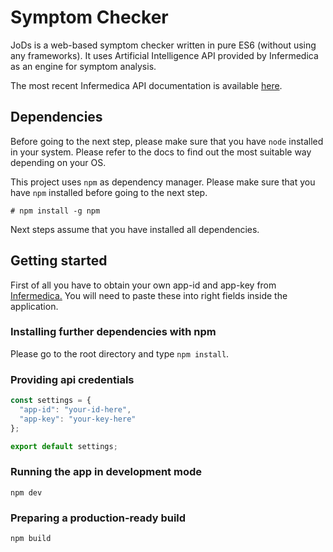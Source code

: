 # Symptom Checker

JoDs is a web-based symptom checker written in pure ES6 (without using any frameworks). It uses Artificial Intelligence API provided by Infermedica as an engine for symptom analysis.

The most recent Infermedica API documentation is available [here](https://developer.infermedica.com/).

## Dependencies

Before going to the next step, please make sure that you have `node` installed in your system.
Please refer to the docs to find out the most suitable way depending on your OS.

This project uses `npm` as dependency manager. Please make sure that you have `npm` installed before going to the next step.

`# npm install -g npm`

Next steps assume that you have installed all dependencies.

## Getting started

First of all you have to obtain your own app-id and app-key from [Infermedica.](https://developer.infermedica.com/)
You will need to paste these into right fields inside the application.

### Installing further dependencies with npm

Please go to the root directory and type
`npm install`.

### Providing api credentials

```javascript
const settings = {
  "app-id": "your-id-here",
  "app-key": "your-key-here"
};

export default settings;
```

### Running the app in development mode

`npm dev`

### Preparing a production-ready build

`npm build`
